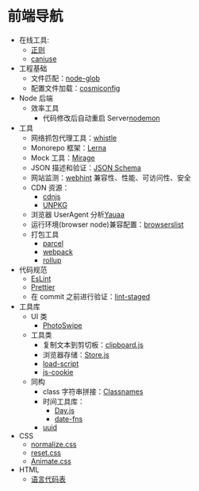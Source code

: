 # 前端导航

- 在线工具:
  - [正则](https://regexr.com/)
  - [caniuse](https://caniuse.com/)
- 工程基础
  - 文件匹配：[node-glob](https://github.com/isaacs/node-glob)
  - 配置文件加载：[cosmiconfig](https://github.com/davidtheclark/cosmiconfig)
- Node 后端
  - 效率工具
    - 代码修改后自动重启 Server[nodemon](https://nodemon.io/)
- 工具
  - 网络抓包代理工具：[whistle](https://wproxy.org/whistle/)
  - Monorepo 框架：[Lerna](https://lerna.js.org/)
  - Mock 工具：[Mirage](https://miragejs.com/)
  - JSON 描述和验证：[JSON Schema](https://json-schema.org/)
  - 网站监测：[webhint](https://webhint.io/) 兼容性、性能、可访问性、安全
  - CDN 资源：
    - [cdnjs](https://cdnjs.com/)
    - [UNPKG](https://unpkg.com/)
  - 浏览器 UserAgent 分析[Yauaa](https://yauaa.basjes.nl/)
  - 运行环境(browser node)兼容配置：[browserslist](https://github.com/browserslist/browserslist)
  - 打包工具
    - [parcel](https://parceljs.org/)
    - [webpack](https://webpack.github.io/)
    - [rollup](https://rollupjs.org/guide/en/)
- 代码规范
  - [EsLint](https://eslint.org/)
  - [Prettier](https://prettier.io/)
  - 在 commit 之前进行验证：[lint-staged](https://github.com/okonet/lint-staged)
- 工具库
  - UI 类
    - [PhotoSwipe](https://photoswipe.com/)
  - 工具类
    - 复制文本到剪切板：[clipboard.js](https://clipboardjs.com/)
    - 浏览器存储：[Store.js](https://github.com/marcuswestin/store.js)
    - [load-script](https://github.com/eldargab/load-script)
    - [js-cookie](https://github.com/js-cookie/js-cookie)
  - 同构
    - class 字符串拼接：[Classnames](https://jedwatson.github.io/classnames/)
    - 时间工具库：
      - [Day.js](https://day.js.org/)
      - [date-fns](https://date-fns.org/)
    - [uuid](https://github.com/uuidjs/uuid)
- CSS
  - [normalize.css](http://necolas.github.io/normalize.css/)
  - [reset.css](https://meyerweb.com/eric/tools/css/reset/)
  - [Animate.css](https://animate.style/)
- HTML
  - [语言代码表](http://www.lingoes.cn/zh/translator/langcode.htm)
